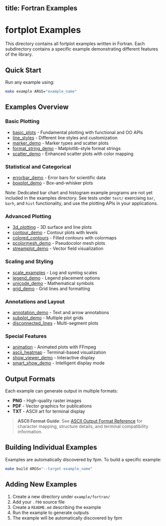 title: Fortran Examples
---

# fortplot Examples

This directory contains all fortplot examples written in Fortran. Each subdirectory contains a specific example demonstrating different features of the library.

## Quick Start

Run any example using:

```bash
make example ARGS="example_name"
```

## Examples Overview

### Basic Plotting
- [basic_plots](./basic_plots/) - Fundamental plotting with functional and OO APIs
- [line_styles](./line_styles/) - Different line styles and customization
- [marker_demo](./marker_demo/) - Marker types and scatter plots
- [format_string_demo](./format_string_demo/) - Matplotlib-style format strings
- [scatter_demo](./scatter_demo/) - Enhanced scatter plots with color mapping

### Statistical and Categorical
- [errorbar_demo](./errorbar_demo/) - Error bars for scientific data
- [boxplot_demo](./boxplot_demo/) - Box-and-whisker plots
  
Note: Dedicated bar chart and histogram example programs are not yet included
in the examples directory. See tests under `test/` exercising `bar`, `barh`,
and `hist` functionality, and use the plotting APIs in your applications.

### Advanced Plotting
- [3d_plotting](./3d_plotting/) - 3D surface and line plots
- [contour_demo](./contour_demo/) - Contour plots with levels
- [colored_contours](./colored_contours/) - Filled contours with colormaps
- [pcolormesh_demo](./pcolormesh_demo/) - Pseudocolor mesh plots
- [streamplot_demo](./streamplot_demo/) - Vector field visualization

### Scaling and Styling
- [scale_examples](./scale_examples/) - Log and symlog scales
- [legend_demo](./legend_demo/) - Legend placement options
- [unicode_demo](./unicode_demo/) - Mathematical symbols
- [grid_demo](./grid_demo/) - Grid lines and formatting

### Annotations and Layout
- [annotation_demo](./annotation_demo/) - Text and arrow annotations
- [subplot_demo](./subplot_demo/) - Multiple plot grids
- [disconnected_lines](./disconnected_lines/) - Multi-segment plots

### Special Features
- [animation](./animation/) - Animated plots with FFmpeg
- [ascii_heatmap](./ascii_heatmap/) - Terminal-based visualization
- [show_viewer_demo](./show_viewer_demo/) - Interactive display
- [smart_show_demo](./smart_show_demo/) - Intelligent display mode

## Output Formats

Each example can generate output in multiple formats:
- **PNG** - High-quality raster images
- **PDF** - Vector graphics for publications
- **TXT** - ASCII art for terminal display

> **ASCII Format Guide**: See [ASCII Output Format Reference](../doc/ascii_output_format.md) for character mapping, structure details, and terminal compatibility information.

## Building Individual Examples

Examples are automatically discovered by fpm. To build a specific example:

```bash
make build ARGS="--target example_name"
```

## Adding New Examples

1. Create a new directory under `example/fortran/`
2. Add your `.f90` source file
3. Create a `README.md` describing the example
4. Run the example to generate outputs
5. The example will be automatically discovered by fpm
